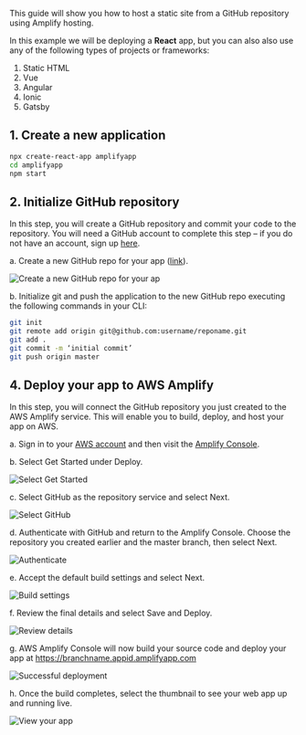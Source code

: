 This guide will show you how to host a static site from a GitHub repository using Amplify hosting.

In this example we will be deploying a __React__ app, but you can also also use any of the following types of projects or frameworks:

1. Static HTML
2. Vue
3. Angular
4. Ionic
5. Gatsby

## 1. Create a new application

```sh
npx create-react-app amplifyapp
cd amplifyapp
npm start
```

## 2. Initialize GitHub repository

In this step, you will create a GitHub repository and commit your code to the repository. You will need a GitHub account to complete this step – if you do not have an account, sign up [here](https://github.com/join).

a. Create a new GitHub repo for your app ([link](https://github.com/new)).  
 
![Create a new GitHub repo for your ap](~/images/hosting/git/1.png)

b. Initialize git and push the application to the new GitHub repo executing the following commands in your CLI:

```sh
git init
git remote add origin git@github.com:username/reponame.git
git add .
git commit -m ‘initial commit’
git push origin master
```

## 4. Deploy your app to AWS Amplify

In this step, you will connect the GitHub repository you just created to the AWS Amplify service. This will enable you to build, deploy, and host your app on AWS.

a. Sign in to your [AWS account](https://console.aws.amazon.com/) and then visit the [Amplify Console](https://console.aws.amazon.com/amplify/home).

b. Select Get Started under Deploy.

![Select Get Started](~/images/hosting/git/3.png)

c. Select GitHub as the repository service and select Next.

![Select GitHub](~/images/hosting/git/4.png)

d. Authenticate with GitHub and return to the Amplify Console. Choose the repository you created earlier and the master branch, then select Next.

![Authenticate](~/images/hosting/git/5.png)

e. Accept the default build settings and select Next.

![Build settings](~/images/hosting/git/6.png)

f. Review the final details and select Save and Deploy.

![Review details](~/images/hosting/git/7.png)

g. AWS Amplify Console will now build your source code and deploy your app at https://branchname.appid.amplifyapp.com

![Successful deployment](~/images/hosting/git/8.png)

h. Once the build completes, select the thumbnail to see your web app up and running live.

![View your app](~/images/hosting/git/9.png)